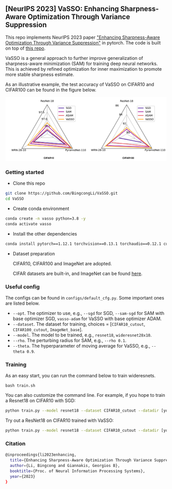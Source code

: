 ## [NeurIPS 2023] VaSSO: Enhancing Sharpness-Aware Optimization Through Variance Suppression


This repo implements NeurIPS 2023 paper 
["Enhancing Sharpness-Aware Optimization Through Variance Suppression"](https://arxiv.org/abs/2309.15639)
in pytorch. The code is built on top of [this repo](https://github.com/Mi-Peng/Sparse-Sharpness-Aware-Minimization).

VaSSO is a general approach to further improve generalization of sharpness-aware minimization (SAM) for training deep neural networks. 
This is achieved by refined optimization for inner maximization to promote more stable sharpness estimate. 

As an illustrative example, the test accuracy of VaSSO on CIFAR10 and CIFAR100 can be found in the figure below.


![avatar](./assets/fig1.png)


### Getting started

- Clone this repo

```bash
git clone https://github.com/BingcongLi/VaSSO.git
cd VaSSO
```


- Create conda environment

```bash
conda create -n vasso python=3.8 -y
conda activate vasso
```

- Install the other dependencies

```bash
conda install pytorch==1.12.1 torchvision==0.13.1 torchaudio==0.12.1 cudatoolkit=11.3 -c pytorch
```

- Dataset preparation

    CIFAR10, CIFAR100 and ImageNet are adopted.

    CIFAR datasets are built-in, and ImageNet can be found [here](http://image-net.org/).

### Useful config

The configs can be found in `configs/default_cfg.py`. Some important ones are listed below.

- `--opt`. The optimizer to use, e.g., `--sgd` for SGD, `--sam-sgd` for SAM with base optimizer SGD, `vasso-adam` for VaSSO with base optimizer ADAM.
- `--dataset`. The dataset for training, choices = [`CIFAR10_cutout`, `CIFAR100_cutout`, `ImageNet_base`].
- `--model`. The model to be trained, e.g., `resnet18`, `wideresnet28x10`.
- `--rho`. The perturbing radius for SAM, e.g., `--rho 0.1`.
- `--theta`. The hyperparameter of moving average for VaSSO, e.g., `--theta 0.9`.

### Training

As an easy start, you can run the command below to train wideresnets.
```
bash train.sh
```

You can also customize the command line. For example, if you hope to train a Resnet18 on CIFAR10 with SGD:

```bash
python train.py --model resnet18 --dataset CIFAR10_cutout --datadir [your path to dataset] --opt sgd --lr 0.05 --weight_decay 5e-4 --seed [how about 3107]
```

Try out a ResNet18 on CIFAR10 trained with VaSSO:

```bash
python train.py --model resnet18 --dataset CIFAR10_cutout --datadir [your path to dataset] --opt vasso-sgd --weight_decay 1e-3  --seed [how about 3107]
```


### Citation

```bash
@inproceedings{li2023enhancing,
  title={Enhancing Sharpness-Aware Optimization Through Variance Suppression},
  author={Li, Bingcong and Giannakis, Georgios B},
  booktitle={Proc. of Neural Information Processing Systems},
  year={2023}
}

```